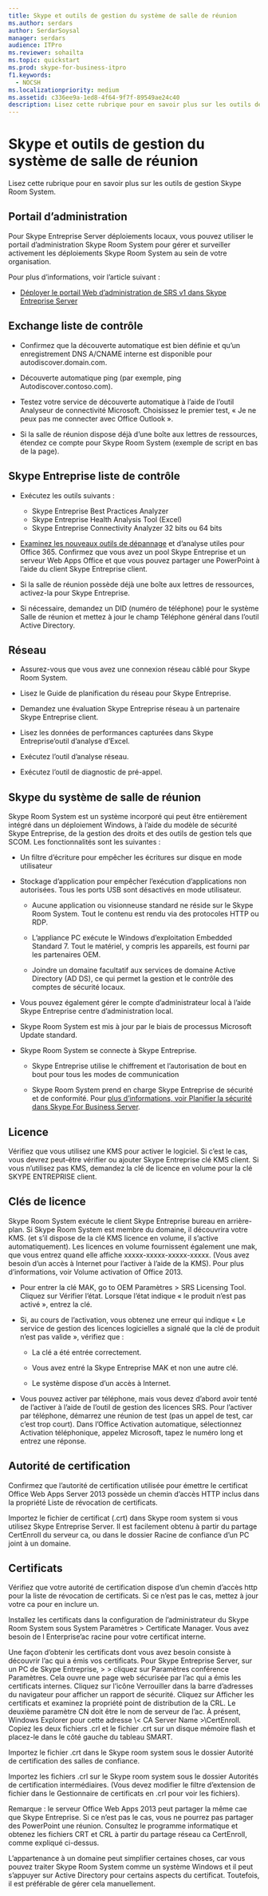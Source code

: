 ```yaml
---
title: Skype et outils de gestion du système de salle de réunion
ms.author: serdars
author: SerdarSoysal
manager: serdars
audience: ITPro
ms.reviewer: sohailta
ms.topic: quickstart
ms.prod: skype-for-business-itpro
f1.keywords:
  - NOCSH
ms.localizationpriority: medium
ms.assetid: c336ee9a-1ed8-4f64-9f7f-89549ae24c40
description: Lisez cette rubrique pour en savoir plus sur les outils de gestion Skype Room System.
---
```


# <a name="skype-room-system-manageability-and-tools"></a>Skype et outils de gestion du système de salle de réunion
 
Lisez cette rubrique pour en savoir plus sur les outils de gestion Skype Room System.
  
## <a name="administrative-portal"></a>Portail d’administration

Pour Skype Entreprise Server déploiements locaux, vous pouvez utiliser le portail d’administration Skype Room System pour gérer et surveiller activement les déploiements Skype Room System au sein de votre organisation.
  
Pour plus d’informations, voir l’article suivant :
  
- [Déployer le portail Web d’administration de SRS v1 dans Skype Entreprise Server](../deploy-conferencing/room-system-v1-administrative-web-portal.md)
    
  
## <a name="exchange-checklist"></a>Exchange liste de contrôle

- Confirmez que la découverte automatique est bien définie et qu’un enregistrement DNS A/CNAME interne est disponible pour autodiscover.domain.com.
    
- Découverte automatique ping (par exemple, ping Autodiscover.contoso.com).
    
- Testez votre service de découverte automatique à l’aide de l’outil Analyseur de connectivité Microsoft. Choisissez le premier test, « Je ne peux pas me connecter avec Office Outlook ».
    
- Si la salle de réunion dispose déjà d’une boîte aux lettres de ressources, étendez ce compte pour Skype Room System (exemple de script en bas de la page).
    
## <a name="skype-for-business-checklist"></a>Skype Entreprise liste de contrôle

- Exécutez les outils suivants :
    
  - Skype Entreprise Best Practices Analyzer     
  - Skype Entreprise Health Analysis Tool (Excel)    
  - Skype Entreprise Connectivity Analyzer 32 bits ou 64 bits
    
- [Examinez les nouveaux outils de dépannage](/archive/blogs/educloud/useful-new-troubleshooting-and-analysis-tools-for-office-365) et d’analyse utiles pour Office 365. Confirmez que vous avez un pool Skype Entreprise et un serveur Web Apps Office et que vous pouvez partager une PowerPoint à l’aide du client Skype Entreprise client.
    
- Si la salle de réunion possède déjà une boîte aux lettres de ressources, activez-la pour Skype Entreprise.
    
- Si nécessaire, demandez un DID (numéro de téléphone) pour le système Salle de réunion et mettez à jour le champ Téléphone général dans l’outil Active Directory.
    
## <a name="network"></a>Réseau

- Assurez-vous que vous avez une connexion réseau câblé pour Skype Room System.
    
- Lisez le Guide de planification du réseau pour Skype Entreprise.
    
- Demandez une évaluation Skype Entreprise réseau à un partenaire Skype Entreprise client.
    
- Lisez les données de performances capturées dans Skype Entreprise’outil d’analyse d’Excel.
    
- Exécutez l’outil d’analyse réseau.
    
- Exécutez l’outil de diagnostic de pré-appel.
    
## <a name="skype-room-system-security"></a>Skype du système de salle de réunion

Skype Room System est un système incorporé qui peut être entièrement intégré dans un déploiement Windows, à l’aide du modèle de sécurité Skype Entreprise, de la gestion des droits et des outils de gestion tels que SCOM. Les fonctionnalités sont les suivantes : 
  
- Un filtre d’écriture pour empêcher les écritures sur disque en mode utilisateur 
    
- Stockage d’application pour empêcher l’exécution d’applications non autorisées. Tous les ports USB sont désactivés en mode utilisateur.
    
  - Aucune application ou visionneuse standard ne réside sur le Skype Room System. Tout le contenu est rendu via des protocoles HTTP ou RDP.
    
  - L’appliance PC exécute le Windows d’exploitation Embedded Standard 7. Tout le matériel, y compris les appareils, est fourni par les partenaires OEM.
    
  - Joindre un domaine facultatif aux services de domaine Active Directory (AD DS), ce qui permet la gestion et le contrôle des comptes de sécurité locaux.
    
- Vous pouvez également gérer le compte d’administrateur local à l’aide Skype Entreprise centre d’administration local.
    
- Skype Room System est mis à jour par le biais de processus Microsoft Update standard.
    
- Skype Room System se connecte à Skype Entreprise.
    
  - Skype Entreprise utilise le chiffrement et l’autorisation de bout en bout pour tous les modes de communication
    
  - Skype Room System prend en charge Skype Entreprise de sécurité et de conformité. Pour [plus d’informations, voir Planifier la sécurité dans Skype For Business Server](../../plan-your-deployment/security/security.md).
    
## <a name="license"></a>Licence

Vérifiez que vous utilisez une KMS pour activer le logiciel. Si c’est le cas, vous devrez peut-être vérifier ou ajouter Skype Entreprise clé KMS client. Si vous n’utilisez pas KMS, demandez la clé de licence en volume pour la clé SKYPE ENTREPRISE client.
  
## <a name="license-keys"></a>Clés de licence

Skype Room System exécute le client Skype Entreprise bureau en arrière-plan. Si Skype Room System est membre du domaine, il découvrira votre KMS. (et s’il dispose de la clé KMS licence en volume, il s’active automatiquement). Les licences en volume fournissent également une mak, que vous entrez quand elle affiche xxxxx-xxxxx-xxxxx-xxxxx. (Vous avez besoin d’un accès à Internet pour l’activer à l’aide de la KMS). Pour plus d’informations, voir Volume activation of Office 2013.
  
- Pour entrer la clé MAK, go to OEM Paramètres \> SRS Licensing Tool. Cliquez sur Vérifier l’état. Lorsque l’état indique « le produit n’est pas activé », entrez la clé.
    
- Si, au cours de l’activation, vous obtenez une erreur qui indique « Le service de gestion des licences logicielles a signalé que la clé de produit n’est pas valide », vérifiez que :
    
  - La clé a été entrée correctement.
    
  - Vous avez entré la Skype Entreprise MAK et non une autre clé.
    
  - Le système dispose d’un accès à Internet.
    
- Vous pouvez activer par téléphone, mais vous devez d’abord avoir tenté de l’activer à l’aide de l’outil de gestion des licences SRS. Pour l’activer par téléphone, démarrez une réunion de test (pas un appel de test, car c’est trop court). Dans l’Office Activation automatique, sélectionnez Activation téléphonique, appelez Microsoft, tapez le numéro long et entrez une réponse.
    
## <a name="certificate-authority"></a>Autorité de certification

Confirmez que l’autorité de certification utilisée pour émettre le certificat Office Web Apps Server 2013 possède un chemin d’accès HTTP inclus dans la propriété Liste de révocation de certificats.
  
Importez le fichier de certificat (.crt) dans Skype room system si vous utilisez Skype Entreprise Server. Il est facilement obtenu à partir du partage CertEnroll du serveur ca, ou dans le dossier Racine de confiance d’un PC joint à un domaine.
  
## <a name="certificates"></a>Certificats

Vérifiez que votre autorité de certification dispose d’un chemin d’accès http pour la liste de révocation de certificats. Si ce n’est pas le cas, mettez à jour votre ca pour en inclure un.
  
Installez les certificats dans la configuration de l’administrateur du Skype Room System sous System Paramètres \> Certificate Manager. Vous avez besoin de l Enterprise’ac racine pour votre certificat interne.
  
Une façon d’obtenir les certificats dont vous avez besoin consiste à découvrir l’ac qui a émis vos certificats. Pour Skype Entreprise Server, sur un PC de Skype Entreprise, \> \> cliquez sur Paramètres conférence Paramètres. Cela ouvre une page web sécurisée par l’ac qui a émis les certificats internes. Cliquez sur l’icône Verrouiller dans la barre d’adresses du navigateur pour afficher un rapport de sécurité. Cliquez sur Afficher les certificats et examinez la propriété point de distribution de la CRL. Le deuxième paramètre CN doit être le nom de serveur de l’ac. À présent, Windows Explorer pour cette adresse \\\< CA Server Name \>\CertEnroll. Copiez les deux fichiers .crl et le fichier .crt sur un disque mémoire flash et placez-le dans le côté gauche du tableau SMART.
  
Importez le fichier .crt dans le Skype room system sous le dossier Autorité de certification des salles de confiance.
  
Importez les fichiers .crl sur le Skype room system sous le dossier Autorités de certification intermédiaires. (Vous devez modifier le filtre d’extension de fichier dans le Gestionnaire de certificats en .crl pour voir les fichiers).
  
Remarque : le serveur Office Web Apps 2013 peut partager la même cae que Skype Entreprise. Si ce n’est pas le cas, vous ne pourrez pas partager des PowerPoint une réunion. Consultez le programme informatique et obtenez les fichiers CRT et CRL à partir du partage réseau ca CertEnroll, comme expliqué ci-dessus. 
  
L’appartenance à un domaine peut simplifier certaines choses, car vous pouvez traiter Skype Room System comme un système Windows et il peut s’appuyer sur Active Directory pour certains aspects du certificat. Toutefois, il est préférable de gérer cela manuellement.
